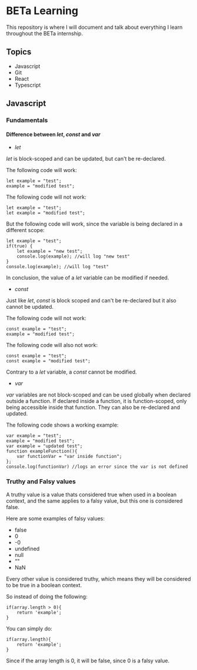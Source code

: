 # BETa Learning
This repository is where I will document and talk about everything I learn throughout the BETa internship.
## Topics
- Javascript
- Git
- React
- Typescript

## Javascript
### Fundamentals

#### Difference between *let*, *const* and *var*

- *let*

*let* is block-scoped and can be updated, but can't be re-declared.

The following code will work:
```
let example = "test";
example = "modified test";
```
The following code will not work:
```
let example = "test";
let example = "modified test";
```
But the following code will work, since the variable is being declared in a different scope:
```
let example = "test";
if(true) {
    let example = "new test";
    console.log(example); //will log "new test"
}
console.log(example); //will log "test"
```
In conclusion, the value of a *let* variable can be modified if needed.

- *const*

Just like *let*, *const* is block scoped and can't be re-declared but it also cannot be updated.

The following code will not work:
```
const example = "test";
example = "modified test";
```
The following code will also not work:
```
const example = "test";
const example = "modified test";
```
Contrary to a *let* variable, a *const* cannot be modified.

- *var*

*var* variables are not block-scoped and can be used globally when declared outside a function. If declared inside a function, it is function-scoped, only being accessible inside that function. They can also be re-declared and updated.

The following code shows a working example:
```
var example = "test";
example = "modified test";
var example = "updated test";
function exampleFunction(){
    var functionVar = "var inside function";
};
console.log(functionVar) //logs an error since the var is not defined
```

### Truthy and Falsy values

A truthy value is a value thats considered true when used in a boolean context, and the same applies to a falsy value, but this one is considered false.

Here are some examples of falsy values:

- false
- 0
- -0
- undefined
- null
- ""
- NaN

Every other value is considered truthy, which means they will be considered to be true in a boolean context.

So instead of doing the following:
```
if(array.length > 0){
    return 'example';
}
```

You can simply do:
```
if(array.length){
    return 'example';
}
```

Since if the array length is 0, it will be false, since 0 is a falsy value.
